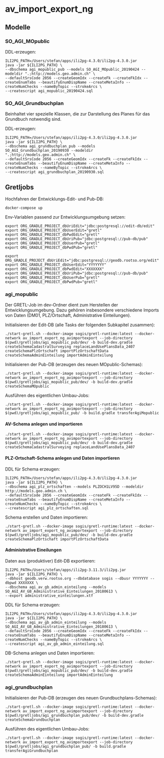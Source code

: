 # av_import_export_ng

## Modelle

### SO_AGI_MOpublic
DDL-erzeugen:
```
ILI2PG_PATH=/Users/stefan/apps/ili2pg-4.3.0/ili2pg-4.3.0.jar  
java -jar ${ILI2PG_PATH} \
--dbschema agi_mopublic_pub --models SO_AGI_MOpublic_20190424 --modeldir ".;http://models.geo.admin.ch" \
--defaultSrsCode 2056 --createGeomIdx --createFk --createFkIdx --createEnumTabs --beautifyEnumDispName --createMetaInfo --createNumChecks --nameByTopic --strokeArcs \
--createscript agi_mopublic_20190424.sql
```

### SO_AGI_Grundbuchplan
Beinhaltet vier spezielle Klassen, die zur Darstellung des Planes für das Grundbuch notwendig sind.

DDL-erzeugen:
```
ILI2PG_PATH=/Users/stefan/apps/ili2pg-4.3.0/ili2pg-4.3.0.jar  
java -jar ${ILI2PG_PATH} \
--dbschema agi_grundbuchplan_pub --models SO_AGI_Grundbuchplan_20190930 --modeldir ".;http://models.geo.admin.ch" \
--defaultSrsCode 2056 --createGeomIdx --createFk --createFkIdx --createEnumTabs --beautifyEnumDispName --createMetaInfo --createNumChecks --nameByTopic --strokeArcs \
--createscript agi_grundbuchplan_20190930.sql
```


## Gretljobs
Hochfahren der Entwicklungs-Edit- und Pub-DB:

```
docker-compose up
```

Env-Variablen passend zur Entwicklungsumgebung setzen:
```
export ORG_GRADLE_PROJECT_dbUriEdit="jdbc:postgresql://edit-db/edit"
export ORG_GRADLE_PROJECT_dbUserEdit="gretl"
export ORG_GRADLE_PROJECT_dbPwdEdit="gretl"
export ORG_GRADLE_PROJECT_dbUriPub="jdbc:postgresql://pub-db/pub"
export ORG_GRADLE_PROJECT_dbUserPub="gretl"
export ORG_GRADLE_PROJECT_dbPwdPub="gretl"
```

```
export ORG_GRADLE_PROJECT_dbUriEdit="jdbc:postgresql://geodb.rootso.org/edit"
export ORG_GRADLE_PROJECT_dbUserEdit="YYYYYYY"
export ORG_GRADLE_PROJECT_dbPwdEdit="XXXXXXX"
export ORG_GRADLE_PROJECT_dbUriPub="jdbc:postgresql://pub-db/pub"
export ORG_GRADLE_PROJECT_dbUserPub="gretl"
export ORG_GRADLE_PROJECT_dbPwdPub="gretl"
```

### agi_mopublic
Der GRETL-Job im dev-Ordner dient zum Herstellen der Entwicklungsumgebung. Dazu gehören insbesondere verschiedene Imports von Daten (DM01, PLZ/Ortschaft, Administrative Einteilungen).

Initialisieren der Edit-DB (alle Tasks der folgenden Subkapitel zusammen):
```
./start-gretl.sh --docker-image sogis/gretl-runtime:latest --docker-network av_import_export_ng_avimportexport --job-directory $(pwd)/gretljobs/agi_mopublic_pub/dev/ -b build-dev.gradle createSchemaCadastralSurveying replaceLandUsePlansData_2407 createSchemaPlzOrtschaft importPlzOrtschaftData createSchemaAdminEinteilung importAdminEinteilung
```

Initialisieren der Pub-DB (erzeugen des neuen MOpublic-Schemas):
```
./start-gretl.sh --docker-image sogis/gretl-runtime:latest --docker-network av_import_export_ng_avimportexport --job-directory $(pwd)/gretljobs/agi_mopublic_pub/dev/ -b build-dev.gradle createSchemaMOpublic
```

Ausführen des eigentlichen Umbau-Jobs:
```
./start-gretl.sh --docker-image sogis/gretl-runtime:latest --docker-network av_import_export_ng_avimportexport --job-directory $(pwd)/gretljobs/agi_mopublic_pub/ -b build.gradle transferAgiMopublic
```


#### AV-Schema anlegen und importieren
```
./start-gretl.sh --docker-image sogis/gretl-runtime:latest --docker-network av_import_export_ng_avimportexport --job-directory $(pwd)/gretljobs/agi_mopublic_pub/dev/ -b build-dev.gradle createSchemaCadastralSurveying replaceLandUsePlansData_2407

```

#### PLZ-Ortschaft-Schema anlegen und Daten importieren
DDL für Schema erzeugen:
```
ILI2PG_PATH=/Users/stefan/apps/ili2pg-4.3.0/ili2pg-4.3.0.jar  
java -jar ${ILI2PG_PATH} \
--dbschema agi_plz_ortschaften --models PLZOCH1LV95D --modeldir http://models.geo.admin.ch \
--defaultSrsCode 2056 --createGeomIdx --createFk --createFkIdx --createEnumTabs --beautifyEnumDispName --createMetaInfo --createNumChecks --nameByTopic --strokeArcs \
--createscript agi_plz_ortschaften.sql
```

Schema erstellen und Daten importieren:
```
./start-gretl.sh --docker-image sogis/gretl-runtime:latest --docker-network av_import_export_ng_avimportexport --job-directory $(pwd)/gretljobs/agi_mopublic_pub/dev/ -b build-dev.gradle createSchemaPlzOrtschaft importPlzOrtschaftData
```

#### Administrative Eineilungen
Daten aus (produktiver) Edit-DB exportieren:
```
ILI2PG_PATH=/Users/stefan/apps/ili2pg-3.11.3/ili2pg.jar  
java -jar ${ILI2PG_PATH} \
--dbhost geodb.verw.rootso.org --dbdatabase sogis --dbusr YYYYYYY --dbpwd XXXXXXX \
--dbschema agi_av_gb_admin_einteilung --models SO_AGI_AV_GB_Administrative_Einteilungen_20180613 \
--export administrative_einteilungen.xtf
```

DDL für Schema erzeugen:
```
ILI2PG_PATH=/Users/stefan/apps/ili2pg-4.3.0/ili2pg-4.3.0.jar  
java -jar ${ILI2PG_PATH} \
--dbschema agi_av_gb_admin_einteilung --models SO_AGI_AV_GB_Administrative_Einteilungen_20180613 \
--defaultSrsCode 2056 --createGeomIdx --createFk --createFkIdx --createEnumTabs --beautifyEnumDispName --createMetaInfo --createNumChecks --nameByTopic --strokeArcs \
--createscript agi_av_gb_admin_einteilung.sql
```

DB-Schema anlegen und Daten importieren:
```
./start-gretl.sh --docker-image sogis/gretl-runtime:latest --docker-network av_import_export_ng_avimportexport --job-directory $(pwd)/gretljobs/agi_mopublic_pub/dev/ -b build-dev.gradle createSchemaAdminEinteilung importAdminEinteilung
```

### agi_grundbuchplan

Initialisieren der Pub-DB (erzeugen des neuen Grundbuchplans-Schemas):
```
./start-gretl.sh --docker-image sogis/gretl-runtime:latest --docker-network av_import_export_ng_avimportexport --job-directory $(pwd)/gretljobs/agi_grundbuchplan_pub/dev/ -b build-dev.gradle createSchemaGrundbuchplan
```

Ausführen des eigentlichen Umbau-Jobs:
```
./start-gretl.sh --docker-image sogis/gretl-runtime:latest --docker-network av_import_export_ng_avimportexport --job-directory $(pwd)/gretljobs/agi_grundbuchplan_pub/ -b build.gradle transferAgiGrundbuchplan
```